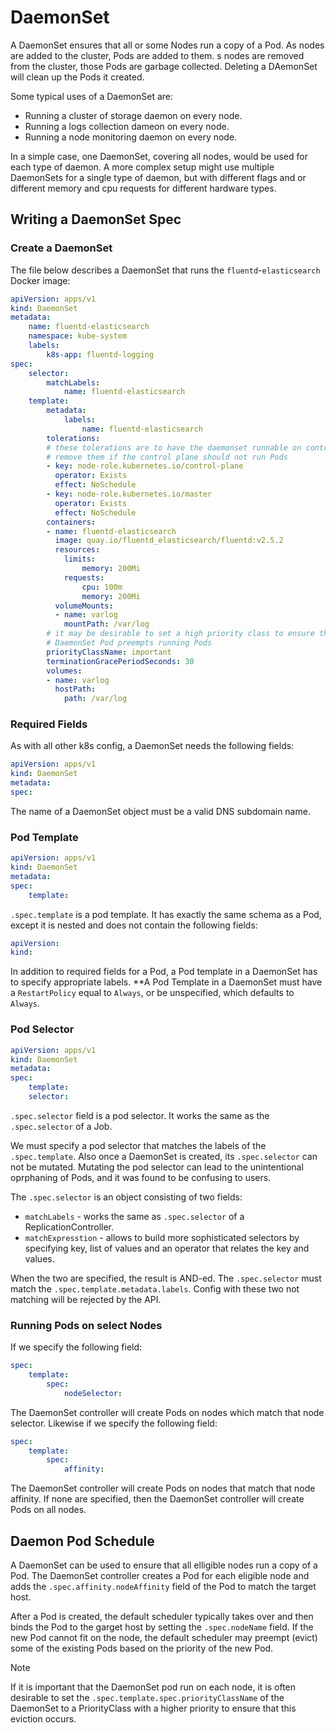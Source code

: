 # DaemonSet

A DaemonSet ensures that all or some Nodes run a copy of a Pod. As nodes are
added to the cluster, Pods are added to them. s nodes are removed from the
cluster, those Pods are garbage collected. Deleting a DAemonSet will clean up
the Pods it created.

Some typical uses of a DaemonSet are:
- Running a cluster of storage daemon on every node.
- Running a logs collection dameon on every node.
- Running a node monitoring daemon on every node.

In a simple case, one DaemonSet, covering all nodes, would be used for each type
of daemon. A more complex setup might use multiple DaemonSets for a single type
of daemon, but with different flags and or different memory and cpu requests for
different hardware types.

## Writing a DaemonSet Spec

### Create a DaemonSet

The file below describes a DaemonSet that runs the `fluentd`-`elasticsearch`
Docker image:

```yaml
apiVersion: apps/v1
kind: DaemonSet
metadata:
    name: fluentd-elasticsearch
    namespace: kube-system
    labels:
        k8s-app: fluentd-logging
spec:
    selector:
        matchLabels:
            name: fluentd-elasticsearch
    template:
        metadata:
            labels:
                name: fluentd-elasticsearch
        tolerations:
        # these tolerations are to have the daemonset runnable on control plane
        # remove them if the control plane should not run Pods
        - key: node-role.kubernetes.io/control-plane
          operator: Exists
          effect: NoSchedule
        - key: node-role.kubernetes.io/master
          operator: Exists
          effect: NoSchedule
        containers:
        - name: fluentd-elasticsearch
          image: quay.io/fluentd_elasticsearch/fluentd:v2.5.2
          resources:
            limits:
                memory: 200Mi
            requests:
                cpu: 100m
                memory: 200Mi
          volumeMounts:
          - name: varlog
            mountPath: /var/log
        # it may be desirable to set a high priority class to ensure that a
        # DaemonSet Pod preempts running Pods
        priorityClassName: important
        terminationGracePeriodSeconds: 30
        volumes:
        - name: varlog
          hostPath:
            path: /var/log
```

### Required Fields

As with all other k8s config, a DaemonSet needs the following fields:

```yaml
apiVersion: apps/v1
kind: DaemonSet
metadata:
spec:
```

The name of a DaemonSet object must be a valid DNS subdomain name.

### Pod Template

```yaml
apiVersion: apps/v1
kind: DaemonSet
metadata:
spec:
    template:
```

`.spec.template` is a pod template. It has exactly the same schema as a Pod,
except it is nested and does not contain the following fields:

```yaml
apiVersion:
kind:
```

In addition to required fields for a Pod, a Pod template in a DaemonSet has to
specify appropriate labels. **A Pod Template in a DaemonSet must have a
`RestartPolicy` equal to `Always`, or be unspecified, which defaults to
`Always`.

### Pod Selector

```yaml
apiVersion: apps/v1
kind: DaemonSet
metadata:
spec:
    template:
    selector:
```

`.spec.selector` field is a pod selector. It works the same as the
`.spec.selector` of a Job.

We must specify a pod selector that matches the labels of the `.spec.template`.
Also once a DaemonSet is created, its `.spec.selector` can not be mutated.
Mutating the pod selector can lead to the unintentional oprphaning of Pods, and
it was found to be confusing to users.

The `.spec.selector` is an object consisting of two fields:
- `matchLabels` - works the same as `.spec.selector` of a
  ReplicationController.
- `matchExpresstion` - allows to build more sophisticated selectors by
  specifying key, list of values and an operator that relates the key and
  values.

When the two are specified, the result is AND-ed. The `.spec.selector` must
match the `.spec.template.metadata.labels`. Config with these two not matching
will be rejected by the API.

### Running Pods on select Nodes

If we specify the following field:

```yaml
spec:
    template:
        spec:
            nodeSelector:
```

The DaemonSet controller will create Pods on nodes which match that node
selector. Likewise if we specify the following field:

```yaml
spec:
    template:
        spec:
            affinity:
```

The DaemonSet controller will create Pods on nodes that match that node
affinity. If none are specified, then the DaemonSet controller will create Pods
on all nodes.

## Daemon Pod Schedule

A DaemonSet can be used to ensure that all elligible nodes run a copy of a Pod.
The DaemonSet controller creates a Pod for each eligible node and adds the
`.spec.affinity.nodeAffinity` field of the Pod to match the target host.

After a Pod is created, the default scheduler typically takes over and then
binds the Pod to the garget host by setting the `.spec.nodeName` field. If the
new Pod cannot fit on the node, the default scheduler may preempt (evict) some
of the existing Pods based on the priority of the new Pod.

> [!NOTE]
> If it is important that the DaemonSet pod run on each node, it is often
> desirable to set the `.spec.template.spec.priorityClassName` of the DaemonSet
> to a PriorityClass with a higher priority to ensure that this eviction occurs.


